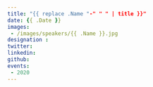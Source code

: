 ```yaml
---
title: "{{ replace .Name "-" " " | title }}"
date: {{ .Date }}
images: 
 - /images/speakers/{{ .Name }}.jpg
designation : 
twitter: 
linkedin: 
github: 
events:
 - 2020
---
```



